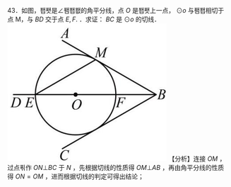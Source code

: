 43．如图，퐵퐷是∠퐴퐵퐶的角平分线，点 $O$ 是퐵퐷上一点， $\odot o$ 与퐴퐵相切于点 M，与 $B D$ 交于点 $E , F .$ ．求证： $B C$ 是 $\odot o$ 的切线．
![](<../../qs_image_DB/专题3-6__圆的综合（27类题型）（解析版）/bb1d39ee84a561e9a0c9c5aa88c8860ad903cea8657c9385887925b06101a98c.jpg>)
【分析】连接 $O M$ ，过点푂作 $O N \bot B C$ 于 $N$ ，先根据切线的性质得 $O M \bot A B$ ，再由角平分线的性质得 $O N = O M$ ，进而根据切线的判定可得出结论；
